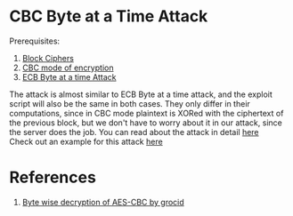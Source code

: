 # CBC Byte at a Time Attack
  
Prerequisites:  
1. [Block Ciphers](https://github.com/ashutosh1206/Crypton/tree/master/Block-Cipher)
2. [CBC mode of encryption](https://github.com/ashutosh1206/Crypton/tree/master/Block-Cipher/Mode-of-Encryption)
3. [ECB Byte at a time Attack](https://github.com/ashutosh1206/Crypton/tree/master/Block-Cipher/Attack-ECB-Byte-at-a-Time)

The attack is almost similar to ECB Byte at a time attack, and the exploit script will also be the same in both cases. They only differ in their computations, since in CBC mode plaintext is XORed with the ciphertext of the previous block, but we don't have to worry about it in our attack, since the server does the job. You can read about the attack in detail [here](https://grocid.net/2016/05/01/byte-wise-decryption-of-aes-cbc/)  
Check out an example for this attack [here](exploit.py)
  
# References
1. [Byte wise decryption of AES-CBC by grocid](https://grocid.net/2016/05/01/byte-wise-decryption-of-aes-cbc/)
